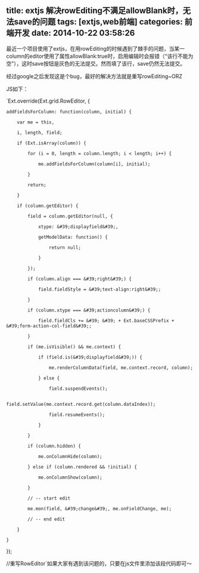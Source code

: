 title: extjs 解决rowEditing不满足allowBlank时，无法save的问题
tags: [extjs,web前端]
categories: 前端开发
date: 2014-10-22 03:58:26
---

<span style="white-space:pre"></span>最近一个项目使用了extjs，在用rowEditing的时候遇到了棘手的问题，当某一column的editor使用了属性allowBlank:true时，启用编辑时会报错（“该行不能为空”），这时save按钮是灰色的无法提交。然而填了该行，save仍然无法提交。

<span style="white-space:pre"></span>经过google之后发现这是个bug，最好的解决方法就是重写rowEditing~ORZ

<!--more-->

<span style="white-space:pre"></span>JS如下：

<span style="white-space:pre"></span>`Ext.override(Ext.grid.RowEditor, {

    addFieldsForColumn: function(column, initial) {

        var me = this,

        i, length, field;

        if (Ext.isArray(column)) {

            for (i = 0, length = column.length; i < length; i++) {

                me.addFieldsForColumn(column[i], initial);

            }

            return;

        }

        if (column.getEditor) {

            field = column.getEditor(null, {

                xtype: &#39;displayfield&#39;,

                getModelData: function() {

                    return null;

                }

            });

            if (column.align === &#39;right&#39;) {

                field.fieldStyle = &#39;text-align:right&#39;;

            }

            if (column.xtype === &#39;actioncolumn&#39;) {

                field.fieldCls += &#39; &#39; + Ext.baseCSSPrefix + &#39;form-action-col-field&#39;;

            }

            if (me.isVisible() && me.context) {

                if (field.is(&#39;displayfield&#39;)) {

                    me.renderColumnData(field, me.context.record, column);

                } else {

                    field.suspendEvents();

                    field.setValue(me.context.record.get(column.dataIndex));

                    field.resumeEvents();

                }

            }

            if (column.hidden) {

                me.onColumnHide(column);

            } else if (column.rendered && !initial) {

                me.onColumnShow(column);

            }

            // -- start edit

            me.mon(field, &#39;change&#39;, me.onFieldChange, me);

            // -- end edit

        }

    }

});

//重写RowEditor`<span style="white-space:pre"></span>如果大家有遇到该问题的，只要在js文件里添加该段代码即可～